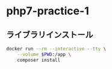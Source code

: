 # php7-practice-1

## ライブラリインストール

```bash
docker run --rm --interactive --tty \
    --volume $PWD:/app \
    composer install
```

